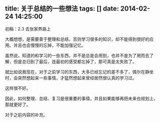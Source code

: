 title: 关于总结的一些想法
tags: []
date: 2014-02-24 14:25:00
---

初稿：2.3 去张家界路上

大概想想，是需要善于整理和总结，否则学习很多的知识，却不能得到很好的应用。并且也会慢慢的忘掉，不能加强记忆。

虽然说，知道的和学习的一些东西，并不是总是会用到，也并不是为了用而去了解，但是总归到了最后，连最初的感受都忘掉了，那可真是太失败了。

就比如说我现在，对于之前学习的东西，大多已经忘记的差不多了，偶尔在静坐时，会突然想起来一些事情，才猛然想起来曾经居然很认真的学习过。

这样很不好。
<!--more-->
因此，如何整理、总结、复习是很重要的事情，并且如果能够再把未来也规划上，那就更好了。

对于之前内容的补充。